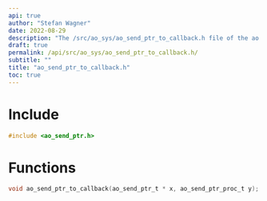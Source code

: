 ```yaml
---
api: true
author: "Stefan Wagner"
date: 2022-08-29
description: "The /src/ao_sys/ao_send_ptr_to_callback.h file of the ao real-time operating system."
draft: true
permalink: /api/src/ao_sys/ao_send_ptr_to_callback.h/
subtitle: ""
title: "ao_send_ptr_to_callback.h"
toc: true
---
```


# Include

```c
#include <ao_send_ptr.h>
```

# Functions

```c
void ao_send_ptr_to_callback(ao_send_ptr_t * x, ao_send_ptr_proc_t y);
```

